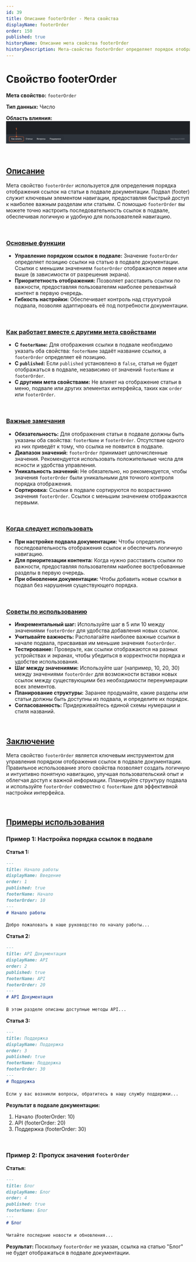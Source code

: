 ```yaml
---
id: 39
title: Описание footerOrder - Мета свойства
displayName: footerOrder
order: 150
published: true
historyName: Описание мета свойства footerOrder
historyDescription: Мета-свойство footerOrder определяет порядок отображения ссылок в подвале документации, улучшая навигацию и доступ к важным разделам.
---
```


# Свойство footerOrder

**Мета свойство:** `footerOrder`

**Тип данных:** Число

**Область влияния:**
![Влияние cвойства](https://raw.githubusercontent.com/SolarSpaceTech/product-documentation-content/refs/heads/main/ru/documentation/markdown/images/footer-order.png)

<br/>

## [Описание](description)

Мета свойство `footerOrder` используется для определения порядка отображения ссылок на статьи в подвале документации. Подвал (footer) служит ключевым элементом
навигации, предоставляя быстрый доступ к наиболее важным разделам или статьям. С помощью `footerOrder` вы можете точно настроить последовательность ссылок
в подвале, обеспечивая логичную и удобную для пользователей навигацию.

<br/>

### [Основные функции](basic-functions)

- **Управление порядком ссылок в подвале:** Значение `footerOrder` определяет позицию ссылки на статью в подвале документации. 
Ссылки с меньшим значением `footerOrder` отображаются левее или выше (в зависимости от разрешения экрана).
- **Приоритетность отображения:** Позволяет расставить ссылки по важности, предоставляя пользователям наиболее релевантный контент в первую очередь.
- **Гибкость настройки:** Обеспечивает контроль над структурой подвала, позволяя адаптировать её под потребности документации.

<br/>

### [Как работает вместе с другими мета свойствами](with-other-properties)

- **С `footerName`:** Для отображения ссылки в подвале необходимо указать оба свойства: `footerName` задаёт название ссылки, а `footerOrder` определяет её позицию.
- **С `published`:** Если `published` установлено в `false`, статья не будет отображаться в подвале, независимо от значений `footerName` и `footerOrder`.
- **С другими мета свойствами:** Не влияет на отображение статьи в меню, подвале или других элементах интерфейса, таких как `order` или `footerOrder`.

<br/>

### [Важные замечания](notes)

- **Обязательность:** Для отображения статьи в подвале должны быть указаны оба свойства: `footerName` и `footerOrder`. Отсутствие одного из них приведёт
к тому, что ссылка не появится в подвале.
- **Диапазон значений:** `footerOrder` принимает целочисленные значения. Рекомендуется использовать положительные числа для ясности и удобства управления.
- **Уникальность значений:** Не обязательно, но рекомендуется, чтобы значения `footerOrder` были уникальными для точного контроля порядка отображения.
- **Сортировка:** Ссылки в подвале сортируются по возрастанию значения `footerOrder`. Ссылки с меньшим значением отображаются первыми.

<br/>

### [Когда следует использовать](when-to-use)

- **При настройке подвала документации:** Чтобы определить последовательность отображения ссылок и обеспечить логичную навигацию.
- **Для приоритезации контента:** Когда нужно расставить ссылки по важности, предоставляя пользователям наиболее востребованные разделы в первую очередь.
- **При обновлении документации:** Чтобы добавить новые ссылки в подвал без нарушения существующего порядка.

<br/>

### [Советы по использованию](advice)

- **Инкрементальный шаг:** Используйте шаг в 5 или 10 между значениями `footerOrder` для удобства добавления новых ссылок.
- **Учитывайте важность:** Располагайте наиболее важные ссылки в начале подвала, присваивая им меньшие значения `footerOrder`.
- **Тестирование:** Проверьте, как ссылки отображаются на разных устройствах и экранах, чтобы убедиться в корректности порядка и удобстве использования.
- **Шаг между значениями:** Используйте шаг (например, 10, 20, 30) между значениями `footerOrder` для возможности вставки новых ссылок между существующими
без необходимости перенумерации всех элементов.
- **Планирование структуры:** Заранее продумайте, какие разделы или статьи должны быть доступны из подвала, и определите их порядок.
- **Согласованность:** Придерживайтесь единой схемы нумерации и стиля названий.

<br/>

## [Заключение](conclusion)

Мета свойство `footerOrder` является ключевым инструментом для управления порядком отображения ссылок в подвале документации. Правильное использование
этого свойства позволяет создать логичную и интуитивно понятную навигацию, улучшая пользовательский опыт и облегчая доступ к важной информации.
Планируйте структуру подвала и используйте `footerOrder` совместно с `footerName` для эффективной настройки интерфейса.

<br/>

## [Примеры использования](examples)

### Пример 1: Настройка порядка ссылок в подвале

**Статья 1:**

```md
---
title: Начало работы
displayName: Введение
order: 1
published: true
footerName: Начало
footerOrder: 10
---
# Начало работы

Добро пожаловать в наше руководство по началу работы...
```

**Статья 2:**

```md
---
title: API Документация
displayName: API
order: 2
published: true
footerName: API
footerOrder: 20
---
# API Документация

В этом разделе описаны доступные методы API...
```

**Статья 3:**

```md
---
title: Поддержка
displayName: Поддержка
order: 3
published: true
footerName: Поддержка
footerOrder: 30
---
# Поддержка

Если у вас возникли вопросы, обратитесь в нашу службу поддержки...
```

**Результат в подвале документации:**

1. Начало (footerOrder: 10)
2. API (footerOrder: 20)
3. Поддержка (footerOrder: 30)

<br/>

### Пример 2: Пропуск значения `footerOrder`

**Статья:**

```md
---
title: Блог
displayName: Блог
order: 4
published: true
footerName: Блог
---
# Блог

Читайте последние новости и обновления...
```

**Результат:** Поскольку `footerOrder` не указан, ссылка на статью "Блог" не будет отображаться в подвале документации.
